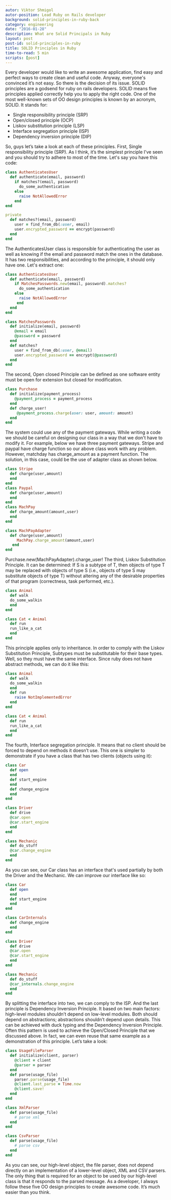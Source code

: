 ```yaml
---
autor: Viktor Shmigol
autor-position: Lead Ruby on Rails developer
background: solid-principles-in-ruby-back
category: engineering
date: "2016-01-28"
description: What are Solid Principals in Ruby
layout: post
post-id: solid-principles-in-ruby
title: SOLID Principles in Ruby
time-to-read: 5 min
scripts: [post]
---
```


Every developer would like to write an awesome application, find easy and perfect ways to create clean and useful code. Anyway, everyone's convinced it’s not easy. So there is the decision of its issue. SOLID principles are a godsend for ruby on rails developers. SOLID means five principles applied correctly help you to apply the right code.
One of the most well-known sets of OO design principles is known by an acronym, SOLID. It stands for:

* Single responsibility principle (SRP)
* Open/closed principle (OCP)
* Liskov substitution principle (LSP)
* Interface segregation principle (ISP)
* Dependency inversion principle (DIP)

So, guys let’s take a look at each of these principles.
First, Single responsibility principle (SRP). As I think, it’s the simplest principle I’ve seen and you should try to adhere to most of the time.
Let's say you have this code:

```ruby
class AuthenticatesUser
  def authenticate(email, password)
    if matches?(email, password)
      do_some_authentication
    else
      raise NotAllowedError
    end
end

private
  def matches?(email, password)
    user = find_from_db(:user, email)
    user.encrypted_password == encrypt(password)
  end
end
```

The AuthenticatesUser class is responsible for authenticating the user as well as knowing if the email and password match the ones in the database. It has two responsibilities, and according to the principle, it should only have one. Let's extract one:

```ruby
class AuthenticatesUser
  def authenticate(email, password)
    if MatchesPasswords.new(email, password).matches?
      do_some_authentication
    else
      raise NotAllowedError
     end
  end
end

class MatchesPasswords
  def initialize(email, password)
    @email = email
    @password = password
  end
  def matches?
    user = find_from_db(:user, @email)
    user.encrypted_password == encrypt(@password)
  end
end
```

The second, Open closed Principle can be defined as one software entity must be open for extension but closed for modification.

```ruby
class Purchase
  def initialize(payment_process)
    @payment_process = payment_process
  end
  def charge_user!
     @payment_process.charge(user: user, amount: amount)
  end
end
```

The system could use any of the payment gateways. While writing a code we should be careful on designing our class in a way that we don't have to modify it. For example, below we have three payment gateways. Stripe and paypal have charge function so our above class work with any problem. However, matchday has charge_amount as a payment function. The solution, in this case, could be the use of adapter class as shown below.

```ruby
class Stripe
  def charge(user,amount)
  end
end
class Paypal
  def charge(user,amount)
  end
end
class MachPay
  def charge_amount(amount,user)
  end
end

class MachPayAdapter
  def charge(user,amount)
     MachPay.charge_amount(amount,user)
   end
end
```

Purchase.new(MachPayAdapter).charge_user!
The third, Liskov Substitution Principle. It can be determined:  If S is a subtype of T, then objects of type T may be replaced with objects of type S (i.e., objects of type S may substitute objects of type T) without altering any of the desirable properties of that program (correctness, task performed, etc.).

```ruby
class Animal
  def walk
  do_some_walkin
  end
end

class Cat < Animal
  def run
  run_like_a_cat
  end
end
```

This principle applies only to inheritance. In order to comply with the Liskov Substitution Principle, Subtypes must be substitutable for their base types.
Well, so they must have the same interface. Since ruby does not have abstract methods, we can do it like this:

```ruby
class Animal
  def walk
  do_some_walkin
  end
  def run
    raise NotImplementedError
  end
end

class Cat < Animal
  def run
  run_like_a_cat
  end
end
```

The fourth, Interface segregation principle. It means that no client should be forced to depend on methods it doesn’t use.
This one is simpler to demonstrate if you have a class that has two clients (objects using it):

```ruby
class Car
  def open
  end
  def start_engine
  end
  def change_engine
  end
end

class Driver
  def drive
  @car.open
  @car.start_engine
  end
end

class Mechanic
  def do_stuff
  @car.change_engine
  end
end
```

As you can see, our Car class has an interface that's used partially by both the Driver and the Mechanic. We can improve our interface like so:

```ruby
class Car
  def open
  end
  def start_engine
  end
end

class CarInternals
  def change_engine
  end
end

class Driver
  def drive
  @car.open
  @car.start_engine
  end
end

class Mechanic
  def do_stuff
  @car_internals.change_engine
  end
end
```

By splitting the interface into two, we can comply to the ISP.
And the last principle is Dependency Inversion Principle. It based on two main factors: high-level modules shouldn’t depend on low-level modules. Both should depend on abstractions; abstractions shouldn’t depend upon details.
This can be achieved with duck typing and the Dependency Inversion Principle. Often this pattern is used to achieve the Open/Closed Principle that we discussed above. In fact, we can even reuse that same example as a demonstration of this principle. Let’s take a look:

```ruby
class UsageFileParser
  def initialize(client, parser)
    @client = client
    @parser = parser
  end
  def parse(usage_file)
    parser.parse(usage_file)
    @client.last_parse = Time.now
    @client.save!
  end
end

class XmlParser
  def parse(usage_file)
    # parse xml
  end
end

class CsvParser
  def parse(usage_file)
    # parse csv
  end
end
```

As you can see, our high-level object, the file parser, does not depend directly on an implementation of a lower-level object, XML and CSV parsers. The only thing that is required for an object to be used by our high-level class is that it responds to the parsed message.
As a developer, I always follow these five OO design principles to create awesome code. It’s  much easier than you think.
